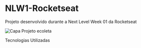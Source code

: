 # NLW1-Rocketseat
Projeto desenvolvido durante a Next Level Week 01 da Rocketseat

![Capa Projeto ecoleta](NLW1-Rocketseat/cape.jpg?raw=true "Projeto Ecoleta")

Tecnologias Utilizadas

